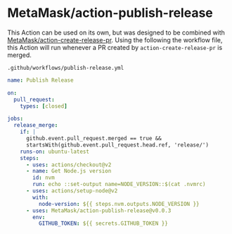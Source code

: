 # MetaMask/action-publish-release

This Action can be used on its own, but was designed to be combined with [MetaMask/action-create-release-pr](https://github.com/MetaMask/action-create-release-pr).
Using the following the workflow file, this Action will run whenever a PR created by `action-create-release-pr` is merged.

`.github/workflows/publish-release.yml`

```yaml
name: Publish Release

on:
  pull_request:
    types: [closed]

jobs:
  release_merge:
    if: |
      github.event.pull_request.merged == true &&
      startsWith(github.event.pull_request.head.ref, 'release/')
    runs-on: ubuntu-latest
    steps:
      - uses: actions/checkout@v2
      - name: Get Node.js version
        id: nvm
        run: echo ::set-output name=NODE_VERSION::$(cat .nvmrc)
      - uses: actions/setup-node@v2
        with:
          node-version: ${{ steps.nvm.outputs.NODE_VERSION }}
      - uses: MetaMask/action-publish-release@v0.0.3
        env:
          GITHUB_TOKEN: ${{ secrets.GITHUB_TOKEN }}
```
